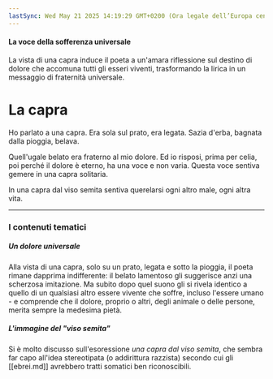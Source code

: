 ```yaml
---
lastSync: Wed May 21 2025 14:19:29 GMT+0200 (Ora legale dell’Europa centrale)
---
```

#### La voce della sofferenza universale
La vista di una capra induce il poeta a un'amara riflessione sul destino di dolore che accomuna tutti gli esseri viventi, trasformando la lirica in un messaggio di fraternità universale.

# La capra
Ho parlato a una capra.
Era sola sul prato, era legata.
Sazia d'erba, bagnata
dalla pioggia, belava.

Quell'ugale belato era fraterno
al mio dolore. Ed io risposi, prima
per celia, poi perché il dolore è eterno,
ha una voce e non varia.
Questa voce sentiva
gemere in una capra solitaria.

In una capra dal viso semita
sentiva querelarsi ogni altro male,
ogni altra vita.

---
### I contenuti tematici
##### Un dolore universale
Alla vista di una capra, solo su un prato, legata e sotto la pioggia, il poeta rimane dapprima indifferente: il belato lamentoso gli suggerisce anzi una scherzosa imitazione. Ma subito dopo quel suono gli si rivela identico a quello di un qualsiasi altro essere vivente che soffre, incluso l'essere umano - e comprende che il dolore, proprio o altri, degli animale o delle persone, merita sempre la medesima pietà.

##### L'immagine del "viso semita"
Si è molto discusso sull'esoressione *una capra dal viso semita*, che sembra far capo all'idea stereotipata (o addirittura razzista) secondo cui gli [[ebrei.md]] avrebbero tratti somatici ben riconoscibili.